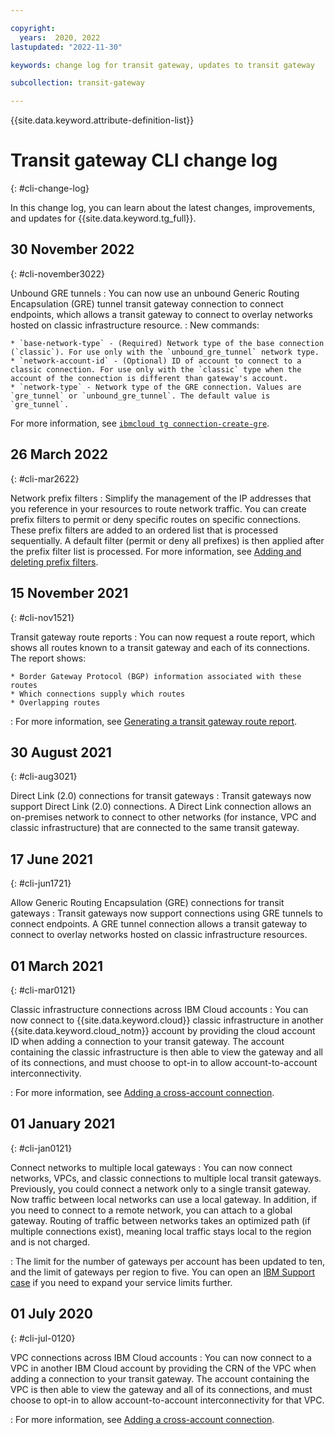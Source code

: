 ```yaml
---

copyright:
  years:  2020, 2022
lastupdated: "2022-11-30"

keywords: change log for transit gateway, updates to transit gateway

subcollection: transit-gateway

---
```


{{site.data.keyword.attribute-definition-list}}

# Transit gateway CLI change log
{: #cli-change-log}

In this change log, you can learn about the latest changes, improvements, and updates for {{site.data.keyword.tg_full}}.

## 30 November 2022
{: #cli-november3022}

Unbound GRE tunnels
:    You can now use an unbound Generic Routing Encapsulation (GRE) tunnel transit gateway connection to connect endpoints, which allows a transit gateway to connect to overlay networks hosted on classic infrastructure resource.
:    New commands:

    * `base-network-type` - (Required) Network type of the base connection (`classic`). For use only with the `unbound_gre_tunnel` network type.
    * `network-account-id` - (Optional) ID of account to connect to a classic connection. For use only with the `classic` type when the account of the connection is different than gateway's account.
    * `network-type` - Network type of the GRE connection. Values are `gre_tunnel` or `unbound_gre_tunnel`. The default value is `gre_tunnel`.

For more information, see [`ibmcloud tg connection-create-gre`](/docs/tg-cli-plugin?topic=tg-cli-plugin-transit-gateway-cli#connection-create-gre).

## 26 March 2022
{: #cli-mar2622}

Network prefix filters
:    Simplify the management of the IP addresses that you reference in your resources to route network traffic. You can create prefix filters to permit or deny specific routes on specific connections. These prefix filters are added to an ordered list that is processed sequentially. A default filter (permit or deny all prefixes) is then applied after the prefix filter list is processed. For more information, see [Adding and deleting prefix filters](/docs/transit-gateway?topic=transit-gateway-adding-prefix-filters&interface=cli). 

## 15 November 2021
{: #cli-nov1521}

Transit gateway route reports
:    You can now request a route report, which shows all routes known to a transit gateway and each of its connections. The report shows:

    * Border Gateway Protocol (BGP) information associated with these routes
    * Which connections supply which routes
    * Overlapping routes

:    For more information, see [Generating a transit gateway route report](/docs/transit-gateway?topic=transit-gateway-route-reports&interface=cli).

## 30 August 2021
{: #cli-aug3021}

Direct Link (2.0) connections for transit gateways
:    Transit gateways now support Direct Link (2.0) connections. A Direct Link connection allows an on-premises network to connect to other networks (for instance, VPC and classic infrastructure) that are connected to the same transit gateway.

## 17 June 2021
{: #cli-jun1721}

Allow Generic Routing Encapsulation (GRE) connections for transit gateways
:    Transit gateways now support connections using GRE tunnels to connect endpoints. A GRE tunnel connection allows a transit gateway to connect to overlay networks hosted on classic infrastructure resources.

## 01 March 2021
{: #cli-mar0121}

Classic infrastructure connections across IBM Cloud accounts
:    You can now connect to {{site.data.keyword.cloud}} classic infrastructure in another {{site.data.keyword.cloud_notm}} account by providing the cloud account ID when adding a connection to your transit gateway. The account containing the classic infrastructure is then able to view the gateway and all of its connections, and must choose to opt-in to allow account-to-account interconnectivity.

:    For more information, see [Adding a cross-account connection](/docs/transit-gateway?topic=transit-gateway-edit-gateway#adding-cross-account-connections&interface=cli).

## 01 January 2021
{: #cli-jan0121}

Connect networks to multiple local gateways
:    You can now connect networks, VPCs, and classic connections to multiple local transit gateways. Previously, you could connect a network only to a single transit gateway. Now traffic between local networks can use a local gateway. In addition, if you need to connect to a remote network, you can attach to a global gateway. Routing of traffic between networks takes an optimized path (if multiple connections exist), meaning local traffic stays local to the region and is not charged.

:    The limit for the number of gateways per account has been updated to ten, and the limit of gateways per region to five. You can open an [IBM Support case](/docs/get-support?topic=get-support-using-avatar#using-avatar) if you need to expand your service limits further.

## 01 July 2020
{: #cli-jul-0120}

VPC connections across IBM Cloud accounts
:    You can now connect to a VPC in another IBM Cloud account by providing the CRN of the VPC when adding a connection to your transit gateway. The account containing the VPC is then able to view the gateway and all of its connections, and must choose to opt-in to allow account-to-account interconnectivity for that VPC.

:    For more information, see [Adding a cross-account connection](/docs/transit-gateway?topic=transit-gateway-edit-gateway#adding-cross-account-connections&interface=cli).
